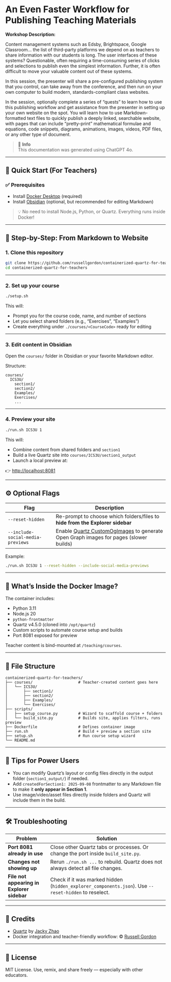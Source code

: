 # An Even Faster Workflow for Publishing Teaching Materials

**Workshop Description:**

Content management systems such as Edsby, Brightspace, Google Classroom... the list of third-party platforms we depend on as teachers to share information with our students is long. The user interfaces of these systems? Questionable, often requiring a time-consuming series of clicks and selections to publish even the simplest information. Further, it is often difficult to move your valuable content out of these systems.

In this session, the presenter will share a pre-configured publishing system that you control, can take away from the conference, and then run on your own computer to build modern, standards-compliant class websites.

In the session, optionally complete a series of “quests” to learn how to use this publishing workflow and get assistance from the presenter in setting up your own website on the spot. You will learn how to use Markdown-formatted text files to quickly publish a deeply linked, searchable website, with pages that can include “pretty-print” mathematical formulae and equations, code snippets, diagrams, animations, images, videos, PDF files, or any other type of document.

> 📘 **Info**  
> This documentation was generated using ChatGPT 4o.

---

## 🚀 Quick Start (For Teachers)

### ✅ Prerequisites

- Install [Docker Desktop](https://www.docker.com/products/docker-desktop) (required)
- Install [Obsidian](https://obsidian.md/) (optional, but recommended for editing Markdown)

> 💡 No need to install Node.js, Python, or Quartz. Everything runs inside Docker!

---

## 🐳 Step-by-Step: From Markdown to Website

### 1. Clone this repository

```bash
git clone https://github.com/russellgordon/containerized-quartz-for-teachers.git
cd containerized-quartz-for-teachers
```

---

### 2. Set up your course

```bash
./setup.sh
```

This will:
- Prompt you for the course code, name, and number of sections
- Let you select shared folders (e.g., “Exercises”, “Examples”)
- Create everything under `./courses/<CourseCode>` ready for editing

---

### 3. Edit content in Obsidian

Open the `courses/` folder in Obsidian or your favorite Markdown editor.

Structure:
```
courses/
  ICS3U/
    section1/
    section2/
    Examples/
    Exercises/
    ...
```

---

### 4. Preview your site

```bash
./run.sh ICS3U 1
```

This will:
- Combine content from shared folders and `section1`
- Build a live Quartz site into `courses/ICS3U/section1_output`
- Launch a local preview at:

👉 [http://localhost:8081](http://localhost:8081)

---

## ⚙️ Optional Flags

| Flag | Description |
|------|-------------|
| `--reset-hidden` | Re-prompt to choose which folders/files to **hide from the Explorer sidebar** |
| `--include-social-media-previews` | Enable [Quartz CustomOgImages](https://github.com/jackyzha0/quartz#plugin-customogimages) to generate Open Graph images for pages (slower builds) |

Example:

```bash
./run.sh ICS3U 1 --reset-hidden --include-social-media-previews
```

---

## 🔧 What’s Inside the Docker Image?

The container includes:

- Python 3.11
- Node.js 20
- `python-frontmatter`
- Quartz v4.5.0 (cloned into `/opt/quartz`)
- Custom scripts to automate course setup and builds
- Port 8081 exposed for preview

Teacher content is bind-mounted at `/teaching/courses`.

---

## 🧼 File Structure

```
containerized-quartz-for-teachers/
├── courses/                    # Teacher-created content goes here
│   └── ICS3U/
│       ├── section1/
│       ├── section2/
│       ├── Examples/
│       └── Exercises/
├── scripts/
│   ├── setup_course.py         # Wizard to scaffold course + folders
│   └── build_site.py           # Builds site, applies filters, runs preview
├── Dockerfile                  # Defines container image
├── run.sh                      # Build + preview a section site
├── setup.sh                    # Run course setup wizard
└── README.md
```

---

## 🧠 Tips for Power Users

- You can modify Quartz’s layout or config files directly in the output folder (`section1_output/`) if needed.
- Add `createdForSection1: 2025-09-08` frontmatter to any Markdown file to make it **only appear in Section 1**.
- Use image/video/asset files directly inside folders and Quartz will include them in the build.

---

## 🛠️ Troubleshooting

| Problem | Solution |
|--------|----------|
| **Port 8081 already in use** | Close other Quartz tabs or processes. Or change the port inside `build_site.py`. |
| **Changes not showing up** | Rerun `./run.sh ...` to rebuild. Quartz does not always detect all file changes. |
| **File not appearing in Explorer sidebar** | Check if it was marked hidden (`hidden_explorer_components.json`). Use `--reset-hidden` to reselect. |

---

## 🙏 Credits

- [Quartz](https://github.com/jackyzha0/quartz) by [Jacky Zhao](https://jacky.wtf/)
- Docker integration and teacher-friendly workflow: © [Russell Gordon](https://github.com/russellgordon)

---

## 📣 License

MIT License. Use, remix, and share freely — especially with other educators.
